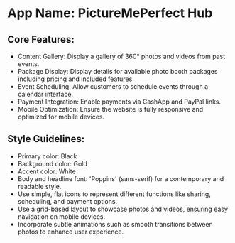 # **App Name**: PictureMePerfect Hub

## Core Features:

- Content Gallery: Display a gallery of 360° photos and videos from past events.
- Package Display: Display details for available photo booth packages including pricing and included features
- Event Scheduling: Allow customers to schedule events through a calendar interface.
- Payment Integration: Enable payments via CashApp and PayPal links.
- Mobile Optimization: Ensure the website is fully responsive and optimized for mobile devices.

## Style Guidelines:

- Primary color: Black
- Background color: Gold
- Accent color: White
- Body and headline font: 'Poppins' (sans-serif) for a contemporary and readable style.
- Use simple, flat icons to represent different functions like sharing, scheduling, and payment options.
- Use a grid-based layout to showcase photos and videos, ensuring easy navigation on mobile devices.
- Incorporate subtle animations such as smooth transitions between photos to enhance user experience.